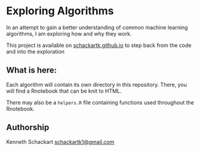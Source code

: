 # Exploring Algorithms

In an attempt to gain a better understanding of common machine learning algorithms, I am exploring how and why they work.

This project is available on [schackartk.github.io](https://schackartk.github.io/exploring_algorithms/) to step back from the code and into the exploration

## What is here:

Each algorithm will contain its own directory in this repository. There, you will find a Rnotebook that can be knit to HTML.

There may also be a `helpers.R` file containing functions used throughout the Rnotebook.

## Authorship

Kenneth Schackart <schackartk1@gmail.com>